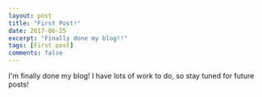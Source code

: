 ```yaml
---
layout: post
title: "First Post!"
date: 2017-06-25
excerpt: "Finally done my blog!!"
tags: [First post]
comments: false
---
```


I'm finally done my blog! I have lots of work to do, so stay tuned for future posts!

